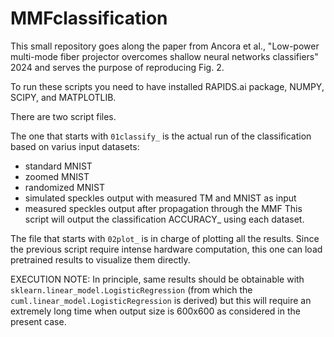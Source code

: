 # MMFclassification

This small repository goes along the paper from Ancora et al., "Low-power multi-mode fiber projector overcomes shallow neural networks classifiers" 2024 and serves the purpose of reproducing Fig. 2.

To run these scripts you need to have installed RAPIDS.ai package, NUMPY, SCIPY, and MATPLOTLIB.

There are two script files. 

The one that starts with `01classify_` is the actual run of the classification based on varius input datasets:
- standard MNIST
- zoomed MNIST
- randomized MNIST
- simulated speckles output with measured TM and MNIST as input
- measured speckles output after propagation through the MMF
This script will output the classification ACCURACY_ using each dataset.


The file that starts with `02plot_` is in charge of plotting all the results. Since the previous script require intense hardware computation, this one can load pretrained results to visualize them directly.


EXECUTION NOTE: In principle, same results should be obtainable with `sklearn.linear_model.LogisticRegression` (from which the `cuml.linear_model.LogisticRegression` is derived) but this will require an extremely long time when output size is 600x600 as considered in the present case.
